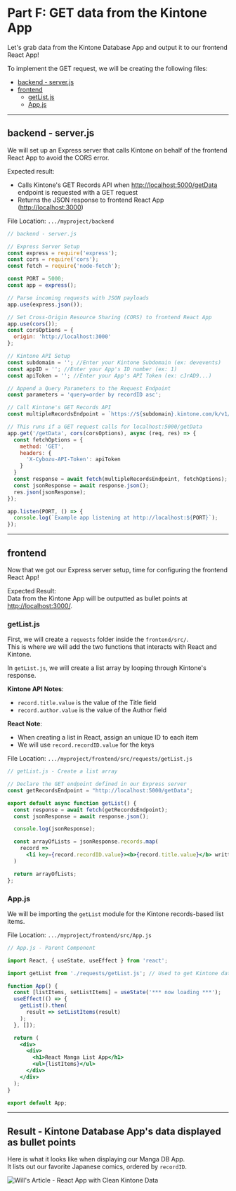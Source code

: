 # Part F: GET data from the Kintone App

Let's grab data from the Kintone Database App and output it to our frontend React App!

To implement the GET request, we will be creating the following files:
  * [backend - server.js](#backend---serverjs)
  * [frontend](#frontend)
    * [getList.js](#getlistjs)
    * [App.js](#appjs)

---

## backend - server.js
We will set up an Express server that calls Kintone on behalf of the frontend React App to avoid the CORS error.

Expected result:
  * Calls Kintone's GET Records API when <http://localhost:5000/getData> endpoint is requested with a GET request
  * Returns the JSON response to frontend React App (<http://localhost:3000>)

File Location: `.../myproject/backend`

```js
// backend - server.js

// Express Server Setup
const express = require('express');
const cors = require('cors');
const fetch = require('node-fetch');

const PORT = 5000;
const app = express();

// Parse incoming requests with JSON payloads
app.use(express.json());

// Set Cross-Origin Resource Sharing (CORS) to frontend React App
app.use(cors());
const corsOptions = {
  origin: 'http://localhost:3000'
};

// Kintone API Setup
const subdomain = ''; //Enter your Kintone Subdomain (ex: devevents)
const appID = ''; //Enter your App's ID number (ex: 1)
const apiToken = ''; //Enter your App's API Token (ex: cJrAD9...)

// Append a Query Parameters to the Request Endpoint
const parameters = 'query=order by recordID asc';

// Call Kintone's GET Records API
const multipleRecordsEndpoint = `https://${subdomain}.kintone.com/k/v1/records.json?app=${appID}&${parameters}`

// This runs if a GET request calls for localhost:5000/getData
app.get('/getData', cors(corsOptions), async (req, res) => {
  const fetchOptions = {
    method: 'GET',
    headers: {
      'X-Cybozu-API-Token': apiToken
    }
  }
  const response = await fetch(multipleRecordsEndpoint, fetchOptions);
  const jsonResponse = await response.json();
  res.json(jsonResponse);
});

app.listen(PORT, () => {
  console.log(`Example app listening at http://localhost:${PORT}`);
});
```

---

## frontend
Now that we got our Express server setup, time for configuring the frontend React App!  

Expected Result:  
Data from the Kintone App will be outputted as bullet points at <http://localhost:3000/>.

### getList.js
First, we will create a `requests` folder inside the `frontend/src/`.  
This is where we will add the two functions that interacts with React and Kintone.

In `getList.js`, we will create a list array by looping through Kintone's response.

**Kintone API Notes**:  
  * `record.title.value` is the value of the Title field
  * `record.author.value` is the value of the Author field

**React Note**:  
  * When creating a list in React, assign an unique ID to each item
  * We will use `record.recordID.value` for the keys

File Location: `.../myproject/frontend/src/requests/getList.js`

```jsx
// getList.js - Create a list array

// Declare the GET endpoint defined in our Express server
const getRecordsEndpoint = "http://localhost:5000/getData";

export default async function getList() {
  const response = await fetch(getRecordsEndpoint);
  const jsonResponse = await response.json();

  console.log(jsonResponse);

  const arrayOfLists = jsonResponse.records.map(
    record =>
      <li key={record.recordID.value}><b>{record.title.value}</b> written by {record.author.value}</li>
  )

  return arrayOfLists;
};
```

### App.js
We will be importing the `getList` module for the Kintone records-based list items.

File Location: `.../myproject/frontend/src/App.js`

```jsx
// App.js - Parent Component

import React, { useState, useEffect } from 'react';

import getList from './requests/getList.js'; // Used to get Kintone data

function App() {
  const [listItems, setListItems] = useState('*** now loading ***');
  useEffect(() => {
    getList().then(
      result => setListItems(result)
    );
  }, []);

  return (
    <div>
      <div>
        <h1>React Manga List App</h1>
        <ul>{listItems}</ul>
      </div>
    </div>
  );
}

export default App;
```

---

## Result - Kintone Database App's data displayed as bullet points

Here is what it looks like when displaying our Manga DB App.  
It lists out our favorite Japanese comics, ordered by `recordID`.

![Will's Article - React App with Clean Kintone Data](https://res.cloudinary.com/practicaldev/image/fetch/s--mL-QZl81--/c_limit%2Cf_auto%2Cfl_progressive%2Cq_auto%2Cw_880/https://dev-to-uploads.s3.amazonaws.com/uploads/articles/4qj4lm74w34y3kct44px.png)
